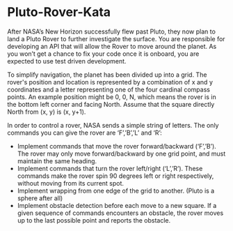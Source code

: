 # Pluto-Rover-Kata

After NASA’s New Horizon successfully flew past Pluto, they now plan to land a Pluto Rover
to further investigate the surface. You are responsible for developing an API that will allow
the Rover to move around the planet. As you won’t get a chance to fix your code once it is
on­board, you are expected to use test driven development.

To simplify navigation, the planet has been divided up into a grid. The rover's position and
location is represented by a combination of x and y coordinates and a letter representing one
of the four cardinal compass points. An example position might be 0, 0, N, which means the
rover is in the bottom left corner and facing North. Assume that the square directly North
from (x, y) is (x, y+1).

In order to control a rover, NASA sends a simple string of letters. The only commands you
can give the rover are ‘F’,’B’,’L’ and ‘R’:

- Implement commands that move the rover forward/backward (‘F’,’B’). The rover may
only move forward/backward by one grid point, and must maintain the same heading.
- Implement commands that turn the rover left/right (‘L’,’R’). These commands make
the rover spin 90 degrees left or right respectively, without moving from its current
spot.
- Implement wrapping from one edge of the grid to another. (Pluto is a sphere after all)
- Implement obstacle detection before each move to a new square. If a given
sequence of commands encounters an obstacle, the rover moves up to the last
possible point and reports the obstacle.

